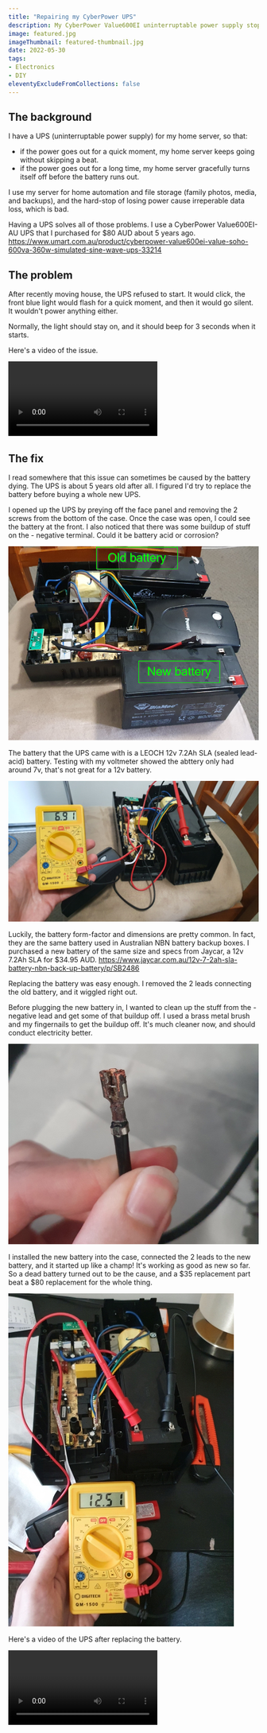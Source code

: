 ```yaml
---
title: "Repairing my CyberPower UPS"
description: My CyberPower Value600EI uninterruptable power supply stopped working after I moved house and wouldn't turn on. Can I bring it back to life?
image: featured.jpg
imageThumbnail: featured-thumbnail.jpg
date: 2022-05-30
tags:
- Electronics
- DIY
eleventyExcludeFromCollections: false
---
```


## The background
I have a UPS (uninterruptable power supply) for my home server, so that:
* if the power goes out for a quick moment, my home server keeps going without skipping a beat.
* if the power goes out for a long time, my home server gracefully turns itself off before the battery runs out.

I use my server for home automation and file storage (family photos, media, and backups), and the hard-stop of losing power cause irreperable data loss, which is bad.

Having a UPS solves all of those problems. I use a CyberPower Value600EI-AU UPS that I purchased for $80 AUD about 5 years ago.
https://www.umart.com.au/product/cyberpower-value600ei-value-soho-600va-360w-simulated-sine-wave-ups-33214

## The problem
After recently moving house, the UPS refused to start.
It would click, the front blue light would flash for a quick moment, and then it would go silent. It wouldn't power anything either.

Normally, the light should stay on, and it should beep for 3 seconds when it starts.

Here's a video of the issue.

<video controls>
    <source src="ups-issue-video.mp4">
</video>

## The fix
I read somewhere that this issue can sometimes be caused by the battery dying. The UPS is about 5 years old after all. I figured I'd try to replace the battery before buying a whole new UPS.

I opened up the UPS by preying off the face panel and removing the 2 screws from the bottom of the case. Once the case was open, I could see the battery at the front. I also noticed that there was some buildup of stuff on the - negative terminal. Could it be battery acid or corrosion?

[![Old battery vs new battery in UPS](battery-old-vs-new.png)](battery-old-vs-new.png)

The battery that the UPS came with is a LEOCH 12v 7.2Ah SLA (sealed lead-acid) battery.
Testing with my voltmeter showed the abttery only had around 7v, that's not great for a 12v battery.

[![Old battery low voltage](ups-low-voltage.jpg)](ups-low-voltage.jpg)

Luckily, the battery form-factor and dimensions are pretty common. In fact, they are the same battery used in Australian NBN battery backup boxes. I purchased a new battery of the same size and specs from Jaycar, a 12v 7.2Ah SLA for $34.95 AUD.
https://www.jaycar.com.au/12v-7-2ah-sla-battery-nbn-back-up-battery/p/SB2486

Replacing the battery was easy enough. I removed the 2 leads connecting the old battery, and it wiggled right out.

Before plugging the new battery in, I wanted to clean up the stuff from the - negative lead and get some of that buildup off. I used a brass metal brush and my fingernails to get the buildup off. It's much cleaner now, and should conduct electricity better.

[![Dirty battery lead](dirty-terminal.jpg)](dirty-terminal.jpg)

I installed the new battery into the case, connected the 2 leads to the new battery, and it started up like a champ! It's working as good as new so far.
So a dead battery turned out to be the cause, and a $35 replacement part beat a $80 replacement for the whole thing.

[![UPS with new battery](ups-new-battery-good-voltage.jpg)](ups-new-battery-good-voltage.jpg)

Here's a video of the UPS after replacing the battery.

<video controls>
    <source src="ups-issue-fixed-video.mp4">
</video>